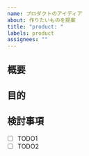 ```yaml
---
name: プロダクトのアイディア
about: 作りたいものを提案
title: "product: "
labels: product
assignees: ""
---
```


## 概要

<!-- 作りたいものについて簡潔に書く -->

## 目的

<!-- このアイディアが出てきた背景を書く -->

<!-- ## 詳細情報は個別に見出しを作る -->

## 検討事項

<!-- 議論すべき項目を箇条書きで書く -->

- [ ] TODO1
- [ ] TODO2
